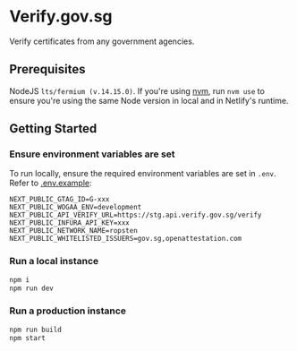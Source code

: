 # Verify.gov.sg

Verify certificates from any government agencies.

## Prerequisites

NodeJS `lts/fermium (v.14.15.0)`. If you're using [nvm](https://github.com/nvm-sh/nvm), run `nvm use` to ensure you're using the same Node version in local and in Netlify's runtime.

## Getting Started

### Ensure environment variables are set

To run locally, ensure the required environment variables are set in `.env`. Refer to [.env.example](.env.example):

```text
NEXT_PUBLIC_GTAG_ID=G-xxx
NEXT_PUBLIC_WOGAA_ENV=development
NEXT_PUBLIC_API_VERIFY_URL=https://stg.api.verify.gov.sg/verify
NEXT_PUBLIC_INFURA_API_KEY=xxx
NEXT_PUBLIC_NETWORK_NAME=ropsten
NEXT_PUBLIC_WHITELISTED_ISSUERS=gov.sg,openattestation.com
```

### Run a local instance

```bash
npm i
npm run dev
```

### Run a production instance

```bash
npm run build
npm start
```
